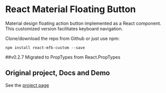 # React Material Floating Button


Material design floating action button implemented as a React component. This customized version facilitates keyboard navigation.

Clone/download the repo from Github or just use npm:
```
npm install react-mfb-custom --save
```

##v0.2.7
Migrated to PropTypes from React.PropTypes

## Original project, Docs and Demo
See the [project page](http://nobitagit.github.io/react-material-floating-button/)
